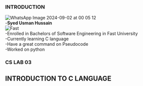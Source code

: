 ### INTRODUCTION
![WhatsApp Image 2024-09-02 at 00 05 12](https://github.com/user-attachments/assets/f73844c8-e603-4bbd-b93a-90dac8c05bd9)\
-**Syed Usman Hussain**\
![Fast](https://github.com/user-attachments/assets/15f553e7-002f-47bc-bab7-a82e7bcdeb6a)\
-Enrolled in Bachelors of Software Engineering in Fast University\
-Currently learning C language\
-Have a great command on Pseudocode\
-Worked on python

### CS LAB 03
## INTRODUCTION TO C LANGUAGE
